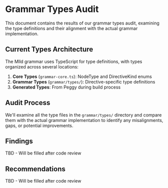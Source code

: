 # Grammar Types Audit

This document contains the results of our grammar types audit, examining the type definitions and their alignment with the actual grammar implementation.

## Current Types Architecture

The Mlld grammar uses TypeScript for type definitions, with types organized across several locations:

1. **Core Types** (`grammar-core.ts`): NodeType and DirectiveKind enums
2. **Grammar Types** (`grammar/types/`): Directive-specific type definitions
3. **Generated Types**: From Peggy during build process

## Audit Process

We'll examine all the type files in the `grammar/types/` directory and compare them with the actual grammar implementation to identify any misalignments, gaps, or potential improvements.

## Findings

TBD - Will be filled after code review

## Recommendations

TBD - Will be filled after code review